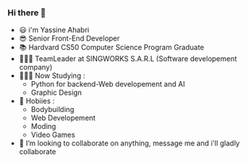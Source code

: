 ### Hi there 👋
<ul>
<li> 😃 i'm Yassine Ahabri</li>
<li> 😎 Senior Front-End Developer</li>
<li> 📚 Hardvard CS50 Computer Science Program Graduate</li>
<li> 👨🏻‍💻 TeamLeader at SINGWORKS S.A.R.L (Software developement company)</li>
<li> 👨🏻‍🎓 Now Studying : 
  <ul>
    <li> Python for backend-Web developement and AI </li>
    <li> Graphic Design</li>
  </ul></li>
<li> 🦾 Hobiies : 
  <ul>
    <li> Bodybuilding </li>
    <li> Web Developement</li>
    <li> Moding</li>
    <li> Video Games</li>
  </ul></li>
<li> 👯 I’m looking to collaborate on anything, message me and i'll gladly collaborate</li> 

